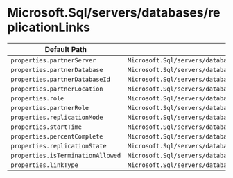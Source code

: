 # Microsoft.Sql/servers/databases/replicationLinks

| Default Path | Alias |
|---|---|
| `properties.partnerServer` | `Microsoft.Sql/servers/databases/replicationLinks/partnerServer` |
| `properties.partnerDatabase` | `Microsoft.Sql/servers/databases/replicationLinks/partnerDatabase` |
| `properties.partnerDatabaseId` | `Microsoft.Sql/servers/databases/replicationLinks/partnerDatabaseId` |
| `properties.partnerLocation` | `Microsoft.Sql/servers/databases/replicationLinks/partnerLocation` |
| `properties.role` | `Microsoft.Sql/servers/databases/replicationLinks/role` |
| `properties.partnerRole` | `Microsoft.Sql/servers/databases/replicationLinks/partnerRole` |
| `properties.replicationMode` | `Microsoft.Sql/servers/databases/replicationLinks/replicationMode` |
| `properties.startTime` | `Microsoft.Sql/servers/databases/replicationLinks/startTime` |
| `properties.percentComplete` | `Microsoft.Sql/servers/databases/replicationLinks/percentComplete` |
| `properties.replicationState` | `Microsoft.Sql/servers/databases/replicationLinks/replicationState` |
| `properties.isTerminationAllowed` | `Microsoft.Sql/servers/databases/replicationLinks/isTerminationAllowed` |
| `properties.linkType` | `Microsoft.Sql/servers/databases/replicationLinks/linkType` |

